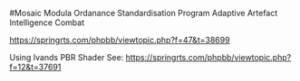 #Mosaic
Modula Ordanance Standardisation Program Adaptive Artefact Intelligence Combat

https://springrts.com/phpbb/viewtopic.php?f=47&t=38699

Using Ivands PBR Shader 
See: https://springrts.com/phpbb/viewtopic.php?f=12&t=37691